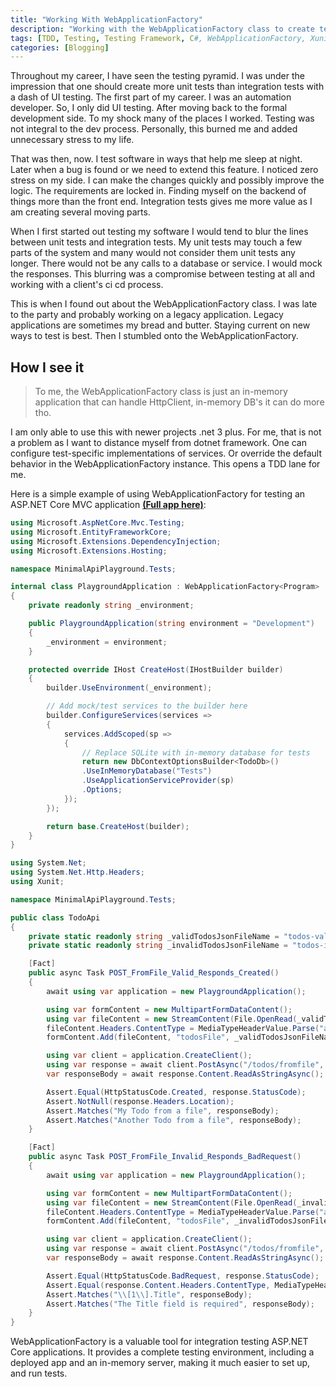 ```yaml
---
title: "Working With WebApplicationFactory"
description: "Working with the WebApplicationFactory class to create tests"
tags: [TDD, Testing, Testing Framework, C#, WebApplicationFactory, Xunit]
categories: [Blogging]
---
```


Throughout my career, I have seen the testing pyramid. I was under the impression that one should create more unit tests than integration tests with a dash of UI testing. The first part of my career. I was an automation developer. So, I only did UI testing. After moving back to the formal development side. To my shock many of the places I worked. Testing was not integral to the dev process. Personally, this burned me and added unnecessary stress to my life.

That was then, now. I test software in ways that help me sleep at night. Later when a bug is found or we need to extend this feature. I noticed zero stress on my side. I can make the changes quickly and possibly improve the logic. The requirements are locked in. Finding myself on the backend of things more than the front end. Integration tests gives me more value as I am creating several moving parts. 

When I first started out testing my software I would tend to blur the lines between unit tests and integration tests. My unit tests may touch a few parts of the system and many would not consider them unit tests any longer. There would not be any calls to a database or service. I would mock the responses. This blurring was a compromise between testing at all and working with a client's ci cd process.

This is when I found out about the WebApplicationFactory class. I was late to the party and probably working on a legacy application. Legacy applications are sometimes my bread and butter. Staying current on new ways to test is best. Then I stumbled onto the WebApplicationFactory.

## How I see it

> To me, the WebApplicationFactory class is just an in-memory application that can handle HttpClient, in-memory DB's it can do more tho.

I am only able to use this with newer projects .net 3 plus. For me, that is not a problem as I want to distance myself from dotnet framework.  One can configure test-specific implementations of services. Or override the default behavior in the WebApplicationFactory instance. This opens a TDD lane for me. 

Here is a simple example of using WebApplicationFactory for testing an ASP.NET Core MVC application [**(Full app here)**](https://github.com/DamianEdwards/MinimalApiPlayground):


```csharp
using Microsoft.AspNetCore.Mvc.Testing;
using Microsoft.EntityFrameworkCore;
using Microsoft.Extensions.DependencyInjection;
using Microsoft.Extensions.Hosting;

namespace MinimalApiPlayground.Tests;

internal class PlaygroundApplication : WebApplicationFactory<Program>
{
    private readonly string _environment;

    public PlaygroundApplication(string environment = "Development")
    {
        _environment = environment;
    }

    protected override IHost CreateHost(IHostBuilder builder)
    {
        builder.UseEnvironment(_environment);

        // Add mock/test services to the builder here
        builder.ConfigureServices(services =>
        {
            services.AddScoped(sp =>
            {
                // Replace SQLite with in-memory database for tests
                return new DbContextOptionsBuilder<TodoDb>()
                .UseInMemoryDatabase("Tests")
                .UseApplicationServiceProvider(sp)
                .Options;
            });
        });

        return base.CreateHost(builder);
    }
}

```

```csharp
using System.Net;
using System.Net.Http.Headers;
using Xunit;

namespace MinimalApiPlayground.Tests;

public class TodoApi
{
    private static readonly string _validTodosJsonFileName = "todos-valid.json";
    private static readonly string _invalidTodosJsonFileName = "todos-invalid.json";

    [Fact]
    public async Task POST_FromFile_Valid_Responds_Created()
    {
        await using var application = new PlaygroundApplication();

        using var formContent = new MultipartFormDataContent();
        using var fileContent = new StreamContent(File.OpenRead(_validTodosJsonFileName));
        fileContent.Headers.ContentType = MediaTypeHeaderValue.Parse("application/json");
        formContent.Add(fileContent, "todosFile", _validTodosJsonFileName);

        using var client = application.CreateClient();
        using var response = await client.PostAsync("/todos/fromfile", formContent);
        var responseBody = await response.Content.ReadAsStringAsync();

        Assert.Equal(HttpStatusCode.Created, response.StatusCode);
        Assert.NotNull(response.Headers.Location);
        Assert.Matches("My Todo from a file", responseBody);
        Assert.Matches("Another Todo from a file", responseBody);
    }

    [Fact]
    public async Task POST_FromFile_Invalid_Responds_BadRequest()
    {
        await using var application = new PlaygroundApplication();

        using var formContent = new MultipartFormDataContent();
        using var fileContent = new StreamContent(File.OpenRead(_invalidTodosJsonFileName));
        fileContent.Headers.ContentType = MediaTypeHeaderValue.Parse("application/json");
        formContent.Add(fileContent, "todosFile", _invalidTodosJsonFileName);

        using var client = application.CreateClient();
        using var response = await client.PostAsync("/todos/fromfile", formContent);
        var responseBody = await response.Content.ReadAsStringAsync();

        Assert.Equal(HttpStatusCode.BadRequest, response.StatusCode);
        Assert.Equal(response.Content.Headers.ContentType, MediaTypeHeaderValue.Parse("application/problem+json"));
        Assert.Matches("\\[1\\].Title", responseBody);
        Assert.Matches("The Title field is required", responseBody);
    }
}

```

WebApplicationFactory is a valuable tool for integration testing ASP.NET Core applications. It provides a complete testing environment, including a deployed app and an in-memory server, making it much easier to set up, and run tests.  


